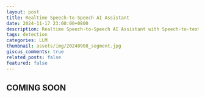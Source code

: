```yaml
---
layout: post
title: Realtime Speech-to-Speech AI Assistant
date: 2024-11-17 23:00:00+0800
description: Realtime Speech-to-Speech AI Assistant with Speech-to-text (STT), Large-Language Model (LLM), and Text-to-speech (TTS).
tags: detection
categories: LLM
thumbnail: assets/img/20240908_segment.jpg
giscus_comments: true
related_posts: false
featured: false
---
```


## COMING SOON
